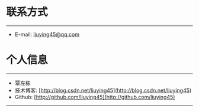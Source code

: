 # 联系方式

---

  * E-mail: liuying45@qq.com

# 个人信息

---

  * 覃左栋
  * 技术博客: [http://blog.csdn.net/liuying45](http://blog.csdn.net/liuying45)
  * Github:  [http://github.com/liuying45](http://github.com/liuying45)

---
